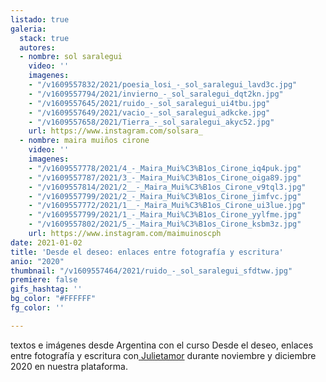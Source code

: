 ```yaml
---
listado: true
galeria:
  stack: true
  autores:
  - nombre: sol saralegui
    video: ''
    imagenes:
    - "/v1609557832/2021/poesia_losi_-_sol_saralegui_lavd3c.jpg"
    - "/v1609557794/2021/invierno_-_sol_saralegui_dqt2kn.jpg"
    - "/v1609557645/2021/ruido_-_sol_saralegui_ui4tbu.jpg"
    - "/v1609557649/2021/vacio_-_sol_saralegui_adkcke.jpg"
    - "/v1609557658/2021/Tierra_-_sol_saralegui_akyc52.jpg"
    url: https://www.instagram.com/solsara_
  - nombre: maira muiños cirone
    video: ''
    imagenes:
    - "/v1609557778/2021/4_-_Maira_Mui%C3%B1os_Cirone_iq4puk.jpg"
    - "/v1609557787/2021/3_-_Maira_Mui%C3%B1os_Cirone_oiga89.jpg"
    - "/v1609557814/2021/2__-_Maira_Mui%C3%B1os_Cirone_v9tql3.jpg"
    - "/v1609557799/2021/2_-_Maira_Mui%C3%B1os_Cirone_jimfvc.jpg"
    - "/v1609557772/2021/1__-_Maira_Mui%C3%B1os_Cirone_ui3lue.jpg"
    - "/v1609557799/2021/1_-_Maira_Mui%C3%B1os_Cirone_yylfme.jpg"
    - "/v1609557802/2021/5_-_Maira_Mui%C3%B1os_Cirone_ksbm3z.jpg"
    url: https://www.instagram.com/maimuinoscph
date: 2021-01-02
title: 'Desde el deseo: enlaces entre fotografía y escritura'
anio: "2020"
thumbnail: "/v1609557464/2021/ruido_-_sol_saralegui_sfdtww.jpg"
premiere: false
gifs_hashtag: ''
bg_color: "#FFFFFF"
fg_color: ''

---
```

textos e imágenes desde Argentina con el curso Desde el deseo, enlaces entre fotografía y escritura con[ Julietamor](https://www.instagram.com/_julietamor/) durante noviembre y diciembre 2020 en nuestra plataforma.